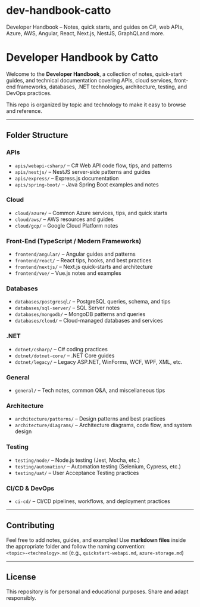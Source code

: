 # dev-handbook-catto
Developer Handbook – Notes, quick starts, and guides on C#, web APIs, Azure, AWS, Angular, React, Next.js, NestJS, GraphQLand more.


# Developer Handbook by Catto

Welcome to the **Developer Handbook**, a collection of notes, quick-start guides, and technical documentation covering APIs, cloud services, front-end frameworks, databases, .NET technologies, architecture, testing, and DevOps practices.  

This repo is organized by topic and technology to make it easy to browse and reference.

---

## Folder Structure

### APIs
- `apis/webapi-csharp/` – C# Web API code flow, tips, and patterns  
- `apis/nestjs/` – NestJS server-side patterns and guides  
- `apis/express/` – Express.js documentation  
- `apis/spring-boot/` – Java Spring Boot examples and notes  

### Cloud
- `cloud/azure/` – Common Azure services, tips, and quick starts  
- `cloud/aws/` – AWS resources and guides  
- `cloud/gcp/` – Google Cloud Platform notes  

### Front-End (TypeScript / Modern Frameworks)
- `frontend/angular/` – Angular guides and patterns  
- `frontend/react/` – React tips, hooks, and best practices  
- `frontend/nextjs/` – Next.js quick-starts and architecture  
- `frontend/vue/` – Vue.js notes and examples  

### Databases
- `databases/postgresql/` – PostgreSQL queries, schema, and tips  
- `databases/sql-server/` – SQL Server notes  
- `databases/mongodb/` – MongoDB patterns and queries  
- `databases/cloud/` – Cloud-managed databases and services  

### .NET
- `dotnet/csharp/` – C# coding practices  
- `dotnet/dotnet-core/` – .NET Core guides  
- `dotnet/legacy/` – Legacy ASP.NET, WinForms, WCF, WPF, XML, etc.  

### General
- `general/` – Tech notes, common Q&A, and miscellaneous tips  

### Architecture
- `architecture/patterns/` – Design patterns and best practices  
- `architecture/diagrams/` – Architecture diagrams, code flow, and system design  

### Testing
- `testing/node/` – Node.js testing (Jest, Mocha, etc.)  
- `testing/automation/` – Automation testing (Selenium, Cypress, etc.)  
- `testing/uat/` – User Acceptance Testing practices  

### CI/CD & DevOps
- `ci-cd/` – CI/CD pipelines, workflows, and deployment practices  

---

## Contributing
Feel free to add notes, guides, and examples! Use **markdown files** inside the appropriate folder and follow the naming convention:  
`<topic>-<technology>.md` (e.g., `quickstart-webapi.md`, `azure-storage.md`)  

---

## License
This repository is for personal and educational purposes. Share and adapt responsibly.  

